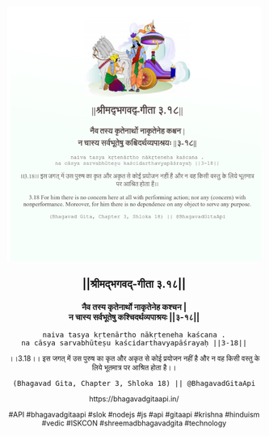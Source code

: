 <img src="../../asset/BG_3_18.png"/>
<center><h2>||श्रीमद्‍भगवद्‍-गीता ३.१८||</h2>
<h3>नैव तस्य कृतेनार्थो नाकृतेनेह कश्चन |<br/>न चास्य सर्वभूतेषु कश्चिदर्थव्यपाश्रयः ||३-१८||</h3>
<pre>naiva tasya kṛtenārtho nākṛteneha kaścana .<br/>na cāsya sarvabhūteṣu kaścidarthavyapāśrayaḥ ||3-18||</pre>
<p>।।3.18।। इस जगत् में उस पुरुष का कृत और अकृत से कोई प्रयोजन नहीं है और न वह किसी वस्तु के लिये भूतमात्र पर आश्रित होता है।।</p>
<pre>(Bhagavad Gita, Chapter 3, Shloka 18) || @BhagavadGitaApi</pre><p>https://bhagavadgitaapi.in/</p><p>#API #bhagavadgitaapi #slok #nodejs #js #api #gitaapi #krishna #hinduism #vedic #ISKCON #shreemadbhagavadgita #technology</p></center>